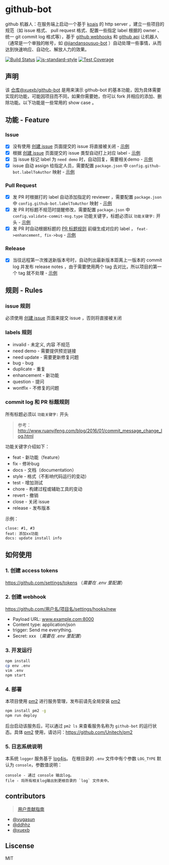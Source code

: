 # github-bot

github 机器人：在服务端上启动一个基于 [koajs](http://koajs.com/) 的 http server ，建立一些项目的规范（如 issue 格式、 pull request 格式、配置一些指定 label 根据的 owner 、统一 git commit log 格式等），基于 [github webhooks](https://developer.github.com/webhooks/) 和 [github api](https://developer.github.com/v3/) 让机器人（通常是一个单独的帐号，如 [@jiandansousuo-bot](https://github.com/jiandansousuo-bot) ）自动处理一些事情，从而达到快速响应、自动化、解放人力的效果。

[![Build Status](https://travis-ci.org/xuexb/github-bot.svg?branch=master)](https://travis-ci.org/xuexb/github-bot)
[![js-standard-style](https://img.shields.io/badge/code%20style-standard-brightgreen.svg)](http://standardjs.com)
[![Test Coverage](https://img.shields.io/coveralls/xuexb/github-bot/master.svg)](https://coveralls.io/r/xuexb/github-bot?branch=master)

## 声明

该 [仓库@xuexb/github-bot](https://github.com/xuexb/github-bot/) 是用来演示 github-bot 的基本功能，因为具体需要实现的功能，可能因项目而不同，如果你需要她，你可以 fork 并相应的添加、删除功能。以下功能是一些常用的 show case 。

## 功能 - Feature

### Issue

- [x] 没有使用 [创建 issue](https://xuexb.github.io/github-bot/create-issue.html) 页面提交的 issue 将直接被关闭 - [示例](https://github.com/xuexb/github-bot/issues/38#issuecomment-341050970)
- [x] 根据 [创建 issue](https://xuexb.github.io/github-bot/create-issue.html) 页面提交的 issue 类型自动打上对应 label - [示例](https://github.com/xuexb/github-bot/issues/32#event-1317962655)
- [x] 当 issue 标记 label 为 `need demo` 时，自动回复，需要相关demo - [示例](https://github.com/xuexb/github-bot/issues/14#issuecomment-336701988)
- [x] issue 自动 assign 给指定人员，需要配置 `package.json` 中 `config.github-bot.labelToAuthor` 映射 - [示例](https://github.com/xuexb/github-bot/issues/32#event-1317962669)

### Pull Request

- [x] 发 PR 时根据打的 label 自动添加指定的 reviewer ，需要配置 `package.json` 中 `config.github-bot.labelToAuthor` 映射 - [示例](https://github.com/xuexb/github-bot/pull/33#event-1320253347)
- [x] 发 PR 时标题不规范时提醒修改，需要配置 `package.json` 中 `config.validate-commit-msg.type` 功能关键字，标题必须以 `功能关键字:` 开头 - [示例](https://github.com/xuexb/github-bot/pull/33#issuecomment-340650462)
- [x] 发 PR 时自动根据标题的 [PR 标题规则](https://github.com/xuexb/github-bot#commit-log-和-pr-标题规则) 前缀生成对应的 label ， `feat->enhancement, fix->bug` - [示例](https://github.com/xuexb/github-bot/pull/33#event-1320253315)

### Release

- [x] 当往远程第一次推送新版本号时，自动列出最新版本距离上一版本的 commit log 并发布 release notes ，由于需要使用两个 tag 去对比，所以项目的第一个 tag 就不处理 - [示例](https://github.com/xuexb/github-bot/releases)

## 规则 - Rules

### issue 规则

必须使用 [创建 issue](https://xuexb.github.io/github-bot/create-issue.html) 页面来提交 issue ，否则将直接被关闭

### labels 规则

- invalid - 未定义, 内容 不规范
- need demo - 需要提供预览链接
- need update - 需要更新修复问题
- bug - bug
- duplicate - 重复
- enhancement - 新功能
- question - 提问
- wontfix - 不修复的问题

### commit log 和 PR 标题规则

所有标题必须以 `功能关键字:` 开头

> 参考： <http://www.ruanyifeng.com/blog/2016/01/commit_message_change_log.html>

功能关键字介绍如下：

- feat - 新功能（feature）
- fix - 修补bug
- docs - 文档（documentation）
- style - 格式（不影响代码运行的变动）
- test - 增加测试
- chore - 构建过程或辅助工具的变动
- revert - 撤销
- close - 关闭 issue
- release - 发布版本

示例：

```
close: #1, #3
feat: 添加xx功能
docs: update install info
```

## 如何使用

### 1. 创建 access tokens

<https://github.com/settings/tokens> （_需要在 .env 里配置_）

### 2. 创建 webhook

https://github.com/用户名/项目名/settings/hooks/new

- Payload URL: www.example.com:8000
- Content type: application/json
- trigger: Send me everything.
- Secret: xxx （_需要在 .env 里配置_）

### 3. 开发运行

```bash
npm install
cp env .env
vim .env
npm start
```

### 4. 部署

本项目使用 [pm2](https://github.com/Unitech/pm2) 进行服务管理，发布前请先全局安装 [pm2](https://github.com/Unitech/pm2)

```bash
npm install pm2 -g
npm run deploy
```

后台启动该服务后，可以通过 `pm2 ls` 来查看服务名称为 `github-bot` 的运行状态。具体 [pm2](https://github.com/Unitech/pm2) 使用，请访问：https://github.com/Unitech/pm2

### 5. 日志系统说明

本系统 `logger` 服务基于 [log4js](https://github.com/log4js-node/log4js-node)。
在根目录的 `.env` 文件中有个参数 `LOG_TYPE` 默认为 `console`，参数值说明：

```
console - 通过 console 输出log。
file - 将所有相关log输出到更根目录的 `log` 文件夹中。
```

## contributors

> [用户贡献指南](.github/CONTRIBUTING.md)

- [@yugasun](https://github.com/yugasun/)
- [@ddhhz](https://github.com/ddhhz)
- [@xuexb](https://github.com/xuexb/)

## Liscense

MIT
